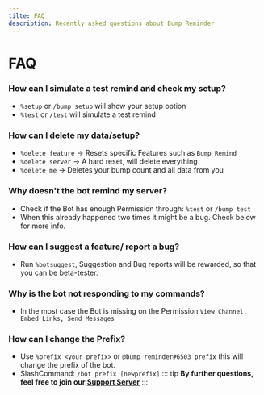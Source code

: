 ```yaml
---
tilte: FAQ
description: Recently asked questions about Bump Reminder
---
```

# FAQ

### How can I simulate a test remind and check my setup?

* `%setup` or `/bump setup` will show your setup option
* `%test` or `/test` will simulate a test remind

### How can I delete my data/setup?

* `%delete feature` → Resets specific Features such as `Bump Remind`
* `%delete server` → A hard reset, will delete everything
* `%delete me` → Deletes your bump count and all data from you

### Why doesn't the bot remind my server?

* Check if the Bot has enough Permission through:  `%test` or `/bump test` 
* When this already happened two times it might be a bug. Check below for more info.

### How can I suggest a feature/ report a bug?

* Run `%botsuggest`, Suggestion and Bug reports will be rewarded, so that you can be beta-tester.

### **Why is the bot not responding to my commands?**

* In the most case the Bot is missing on the Permission `View Channel, Embed_Links, Send Messages`

### **How can I change the Prefix?** 

* Use `%prefix <your prefix>` or `@bump reminder#6503 prefix` this will change the prefix of the bot.
* SlashCommand: `/bot prefix [newprefix]`
::: tip
**By further questions, feel free to join our** [**Support Server**](https://discord.gg/dXJPy8m)
:::